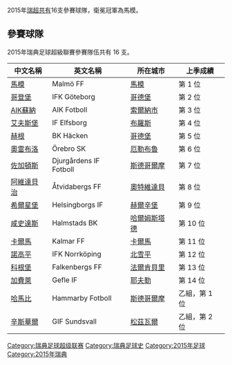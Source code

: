 2015年[瑞超共有](https://zh.wikipedia.org/wiki/瑞超 "wikilink")16支參賽球隊，衛冕冠軍為馬模。

## 參賽球隊

2015年瑞典足球超級聯賽參賽隊伍共有 16 支。

| 中文名稱                                                         | 英文名稱                   | 所在城市                                                      | 上季成績     |
| ------------------------------------------------------------ | ---------------------- | --------------------------------------------------------- | -------- |
| [馬模](https://zh.wikipedia.org/wiki/馬模FF "wikilink")          | Malmö FF               | [馬模](https://zh.wikipedia.org/wiki/馬模 "wikilink")         | 第 1 位    |
| [哥登堡](../Page/哥登堡體育會.md "wikilink")                          | IFK Göteborg           | [哥德堡](../Page/哥德堡.md "wikilink")                          | 第 2 位    |
| [AIK蘇納](https://zh.wikipedia.org/wiki/AIK足球會 "wikilink")     | AIK Fotboll            | [索爾納市](https://zh.wikipedia.org/wiki/索爾納市 "wikilink")     | 第 3 位    |
| [艾夫斯堡](../Page/艾夫斯堡體育會.md "wikilink")                        | IF Elfsborg            | [布羅斯](../Page/布羅斯.md "wikilink")                          | 第 4 位    |
| [赫根](../Page/赫根足球會.md "wikilink")                            | BK Häcken              | [哥德堡](../Page/哥德堡.md "wikilink")                          | 第 5 位    |
| [奧雷布洛](https://zh.wikipedia.org/wiki/奧雷布洛體育俱樂部 "wikilink")   | Örebro SK              | [厄勒布魯](https://zh.wikipedia.org/wiki/厄勒布魯 "wikilink")     | 第 6 位    |
| [佐加頓斯](https://zh.wikipedia.org/wiki/佐加頓斯IF "wikilink")      | Djurgårdens IF Fotboll | [斯德哥爾摩](https://zh.wikipedia.org/wiki/斯德哥爾摩 "wikilink")   | 第 7 位    |
| [阿維達貝治](../Page/阿維達貝治足球會.md "wikilink")                      | Åtvidabergs FF         | [奧特維達貝](https://zh.wikipedia.org/wiki/奧特維達貝 "wikilink")   | 第 8 位    |
| [希爾星堡](../Page/希爾星堡體育會.md "wikilink")                        | Helsingborgs IF        | [赫爾辛堡](https://zh.wikipedia.org/wiki/赫爾辛堡 "wikilink")     | 第 9 位    |
| [咸史達斯](https://zh.wikipedia.org/wiki/哈爾姆斯塔德足球俱樂部 "wikilink") | Halmstads BK           | [哈爾姆斯塔德](https://zh.wikipedia.org/wiki/哈爾姆斯塔德 "wikilink") | 第 10 位   |
| [卡爾馬](https://zh.wikipedia.org/wiki/卡爾馬FF "wikilink")        | Kalmar FF              | [卡爾馬](../Page/卡爾馬.md "wikilink")                          | 第 11 位   |
| [諾高平](https://zh.wikipedia.org/wiki/IFK諾爾雪平足球俱樂部 "wikilink") | IFK Norrköping         | [北雪平](../Page/北雪平.md "wikilink")                          | 第 12 位   |
| [科根堡](../Page/科根堡足球會.md "wikilink")                          | Falkenbergs FF         | [法爾肯貝里](https://zh.wikipedia.org/wiki/法爾肯貝里 "wikilink")   | 第 13 位   |
| [加費萊](https://zh.wikipedia.org/wiki/加弗萊IF "wikilink")        | Gefle IF               | [耶夫勒](../Page/耶夫勒.md "wikilink")                          | 第 14 位   |
| [哈馬比](../Page/哈馬比足球會.md "wikilink")                          | Hammarby Fotboll       | [斯德哥爾摩](https://zh.wikipedia.org/wiki/斯德哥爾摩 "wikilink")   | 乙組，第 1 位 |
| [辛斯華爾](https://zh.wikipedia.org/wiki/GIF辛斯華爾 "wikilink")     | GIF Sundsvall          | [松茲瓦爾](../Page/松茲瓦爾.md "wikilink")                        | 乙組，第 2 位 |

[Category:瑞典足球超级联赛](https://zh.wikipedia.org/wiki/Category:瑞典足球超级联赛 "wikilink")
[Category:瑞典足球史](https://zh.wikipedia.org/wiki/Category:瑞典足球史 "wikilink")
[Category:2015年足球](https://zh.wikipedia.org/wiki/Category:2015年足球 "wikilink")
[Category:2015年瑞典](https://zh.wikipedia.org/wiki/Category:2015年瑞典 "wikilink")